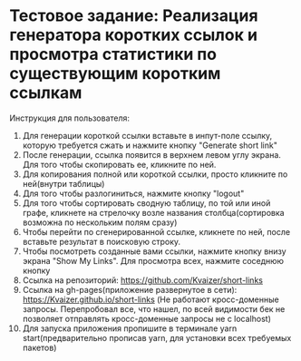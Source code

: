 # Тестовое задание: Реализация генератора коротких ссылок и просмотра статистики по существующим коротким ссылкам

Инструкция для пользователя:
1) Для генерации короткой ссылки вставьте в инпут-поле ссылку, которую требуется сжать и нажмите кнопку "Generate short link"
2) После генерации, ссылка появится в верхнем левом углу экрана. Для того чтобы скопировать ее, кликните по ней.
3) Для копирования полной или короткой ссылки, просто кликните по ней(внутри таблицы)
4) Для того чтобы разлогиниться, нажмите кнопку "logout"
5) Для того чтобы сортировать сводную таблицу, по той или иной графе, кликнете на стрелочку возле названия столбца(сортировка возможна по нескольким полям сразу)
6) Чтобы перейти по сгенерированной ссылке, кликнете по ней, после вставьте результат в поисковую строку.
7) Чтобы посмотреть созданные вами ссылки, нажмите кнопку внизу экрана "Show My Links". Для просмотра всех, нажмите соседнюю кнопку
8) Ссылка на репозиторий: https://github.com/Kvaizer/short-links
9) Ссылка на gh-pages(приложение развернутое в сети): https://Kvaizer.github.io/short-links (Не работают кросс-доменные запросы. Перепробовал все, что нашел, по всей видимости бек не позволяет отправлять кросс-доменные запросы не с localhost)
10) Для запуска приложения пропишите в терминале yarn start(предварительно прописав yarn, для установки всех требуемых пакетов)

